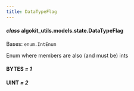 ```yaml
---
title: DataTypeFlag
---
```


#### _class_ algokit_utils.models.state.DataTypeFlag

Bases: `enum.IntEnum`

Enum where members are also (and must be) ints

#### BYTES _= 1_

#### UINT _= 2_
